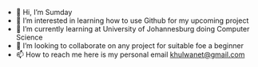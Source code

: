 - 👋 Hi, I’m Sumday
- 👀 I’m interested in learning how to use Github for my upcoming project
- 🌱 I’m currently learning at University of Johannesburg doing Computer Science
- 💞️ I’m looking to collaborate on any project for suitable foe a beginner
- 📫 How to reach me here is my personal email khulwanet@gmail.com

<!---
Sumday18/Sumday18 is a ✨ special ✨ repository because its `README.md` (this file) appears on your GitHub profile.
You can click the Preview link to take a look at your changes.
--->
